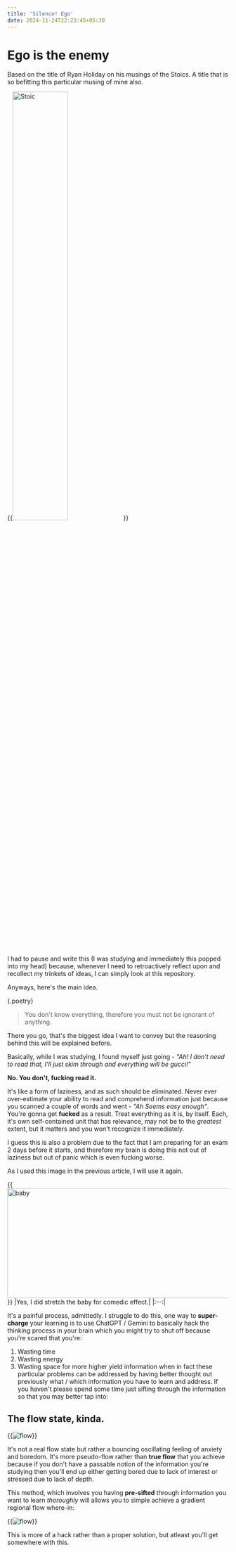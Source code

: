 ```yaml
---
title: 'Silence! Ego'
date: 2024-11-24T22:23:45+05:30
---
```


# Ego is the enemy

Based on the title of Ryan Holiday on his musings of the Stoics. A title that is so befitting this particular musing of mine also. 

{{<img src="/posts/image-13.png" alt="Stoic" class="center" width="50%" height="50%">}}

I had to pause and write this (I was studying and immediately this popped into my head) because, whenever I need to retroactively reflect upon and recollect my trinkets of ideas, I can simply look at this repository. 

Anyways, here's the main idea.

{.poetry}
> You don't know everything, therefore you must not be ignorant of anything.

There you go, that's the biggest idea I want to convey but the reasoning behind this will be explained before.

Basically, while I was studying, I found myself just going - *"Ah! I don't need to read that, I'll just skim through and everything will be gucci!"*

**No. You don't, fucking read it.**

It's like a form of laziness, and as such should be eliminated. Never ever over-estimate your ability to read and comprehend information just because you scanned a couple of words and went - *"Ah Seems easy enough"*. You're gonna get **fucked** as a result. Treat everything as it is, by itself. Each, it's own self-contained unit that has relevance, may not be to the *greatest* extent, but it matters and you won't recognize it immediately.

I guess this is also a problem due to the fact that I am preparing for an exam 2 days before it starts, and therefore my brain is doing this not out of laziness but out of panic which is even fucking worse.

As I used this image in the previous article, I will use it again.

{{<img src="/posts/image-12.png" alt="baby" class="center" width="800" height="250">}}
|Yes, I did stretch the baby for comedic effect.|
|:--:|

It's a painful process, admittedly. I struggle to do this, one way to **super-charge** your learning is to use ChatGPT / Gemini to basically hack the thinking process in your brain which you might try to shut off because you're scared that you're:
1. Wasting time
2. Wasting energy
3. Wasting space for more higher yield information
when in fact these particular problems can be addressed by having better thought out previously what / which information you have to learn and address. If you haven't please spend some time just sifting through the information so that you may better tap into:

## The flow state, kinda.
{{<img src="/posts/image-14.png" alt="flow" class="center">}}

It's not a real flow state but rather a bouncing oscillating feeling of anxiety and boredom. It's more pseudo-flow rather than **true flow** that you achieve because if you don't have a passable notion of the information you're studying then you'll end up either getting bored due to lack of interest or stressed due to lack of depth.

This method, which involves you having **pre-sifted** through information you want to learn *thoroughly* will allows you to simple achieve a gradient regional flow where-in:

{{<img src="/posts/image-15.png" alt="flow" class="center">}}

This is more of a hack rather than a proper solution, but atleast you'll get somewhere with this.
